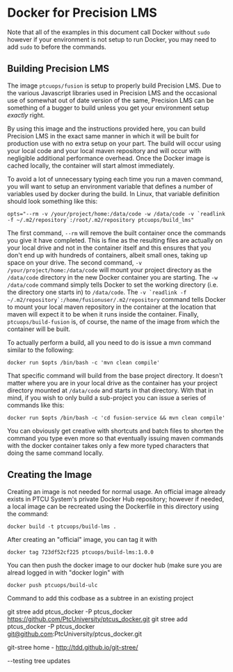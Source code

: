 # Docker for Precision LMS

Note that all of the examples in this document call Docker without `sudo` however if your environment is not setup to run
Docker, you may need to add `sudo` to before the commands.


## Building Precision LMS
The image `ptcuops/fusion` is setup to properly build Precision LMS. Due to the various Javascript libraries
used in Precision LMS and the occasional use of somewhat out of date version of the same, Precision LMS can be something
of a bugger to build unless you get your environment setup _exactly_ right.


By using this image and the instructions provided here, you can build Precision LMS in the exact same manner in which
it will be built for production use with no extra setup on your part. The build will occur using your local code
and your local maven repository and will occur with negligible additional performance overhead. Once the Docker
image is cached locally, the container will start almost immediately.

To avoid a lot of unnecessary typing each time you run a maven command, you will want to setup an environment variable
that defines a number of variables used by docker during the build. In Linux, that variable definition should look
something like this:
```
opts="--rm -v /your/project/home:/data/code -w /data/code -v `readlink -f ~/.m2/repository`:/root/.m2/repository ptcuops/build_lms"

```

The first command, `--rm` will remove the built container once the commands you give it have completed. This is fine as the resulting files are actually on
your local drive and not in the container itself and this ensures that you don't end up with hundreds of containers, albeit small ones, taking up space on your drive.
The second command, ``-v /your/project/home:/data/code`` will mount your project directory as the `/data/code` directory in the new Docker container 
you are starting. The `-w /data/code` command simply tells Docker to set the working directory (i.e. the directory one starts in) to `/data/code`. The 
``-v `readlink -f ~/.m2/repository`:/home/fusionuser/.m2/repository``
command tells Docker to mount your local maven repository in the container at the location that maven will expect it to be when it runs inside the container.
Finally, `ptcuops/build-fusion` is, of course, the name of the image from which the container will be built.

To actually perform a build, all you need to do is issue a mvn command similar to the following:
```
docker run $opts /bin/bash -c 'mvn clean compile'
```

That specific command will build from the base project directory. It doesn't matter where you are in your local drive as the
container has your project directory mounted at `/data/code` and starts in that directory. With that in mind, if you wish
to only build a sub-project you can issue a series of commands like this:
```
docker run $opts /bin/bash -c 'cd fusion-service && mvn clean compile'
```

You can obviously get creative with shortcuts and batch files to shorten the command you type even more so that eventually
issuing maven commands with the docker container takes only a few more typed characters that doing the same command locally.

## Creating the Image
Creating an image is not needed for normal usage. An official image already exists in PTCU System's
private Docker Hub repository; however if needed, a local image can be recreated using the Dockerfile
in this directory using the command:
```
docker build -t ptcuops/build-lms .
```

After creating an "official" image, you can tag it with 

```
docker tag 723df52cf225 ptcuops/build-lms:1.0.0
```

You can then push the docker image to our docker hub (make sure you are alread logged in with "docker login" with
```
docker push ptcuops/build-ulc
```


Command to add this codbase as a subtree in an existing project

git stree add ptcus_docker -P ptcus_docker https://github.com/PtcUniversity/ptcus_docker.git
git stree add ptcus_docker -P ptcus_docker git@github.com:PtcUniversity/ptcus_docker.git

git-stree home - http://tdd.github.io/git-stree/


--testing tree updates
